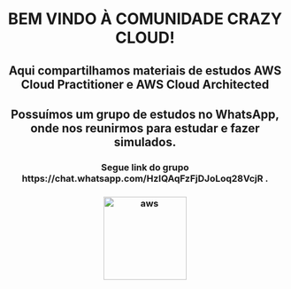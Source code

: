 
 <h1 align="center">BEM VINDO À COMUNIDADE CRAZY CLOUD!</h1>
   
<h2 align="center">Aqui compartilhamos materiais de estudos AWS Cloud Practitioner e AWS Cloud Architected</h2>

<h2 align="center">Possuímos um grupo de estudos no WhatsApp, onde nos reunirmos para estudar e fazer simulados.</h2>

<h3 align="center">Segue link do grupo https://chat.whatsapp.com/HzIQAqFzFjDJoLoq28VcjR .</h3>


<h3 align="center"><img align="center" src="https://upload.wikimedia.org/wikipedia/commons/thumb/9/93/Amazon_Web_Services_Logo.svg/768px-Amazon_Web_Services_Logo.svg.png" alt="aws" height="150" width="150" /></h3>
